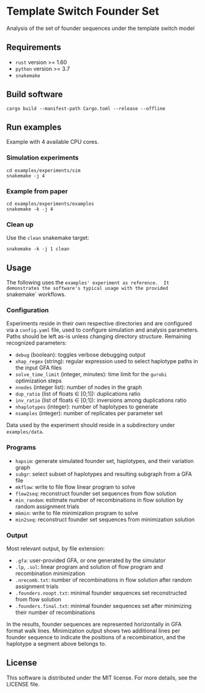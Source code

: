 # Template Switch Founder Set

Analysis of the set of founder sequences under the template switch model

## Requirements

* `rust` version >= 1.60
* `python` version >= 3.7
* `snakemake`

## Build software

```
cargo build --manifest-path Cargo.toml --release --offline
```

## Run examples

Example with 4 available CPU cores.

### Simulation experiments

```
cd examples/experiments/sim
snakemake -j 4
```

### Example from paper

```
cd examples/experiments/examples
snakemake -k -j 4
```

### Clean up

Use the `clean` snakemake target:

```
snakemake -k -j 1 clean
```


## Usage

The following uses the `examples' experiment as reference.  It demonstrates the
software's typical usage with the provided `snakemake` workflows.

### Configuration

Experiments reside in their own respective directories and are configured via a `config.yaml` file, used to configure simulation and analysis parameters.
Paths should be left as-is unless changing directory structure.
Remaining recognized parameters:

- `debug` (boolean): toggles verbose debugging output
- `xhap_regex` (string): regular expression used to select haplotype paths in the input GFA files
- `solve_time_limit` (integer, minutes): time limit for the `gurobi` optimization steps
- `nnodes` (integer list): number of nodes in the graph
- `dup_ratio` (list of floats ∈ [0;1]): duplications ratio
- `inv_ratio` (list of floats ∈ [0;1]): inversions among duplications ratio
- `nhaplotypes` (integer): number of haplotypes to generate
- `nsamples` (integer): number of replicates per parameter set

Data used by the experiment should reside in a subdirectory under `examples/data`.


### Programs

- `hapsim`: generate simulated founder set, haplotypes, and their variation graph
- `subgr`: select subset of haplotypes and resulting subgraph from a GFA file
- `mkflow`: write to file flow linear program to solve
- `flow2seq`: reconstruct founder set sequences from flow solution
- `min_random`: estimate number of recombinations in flow solution by random assignment trials
- `mkmin`: write to file minimization program to solve
- `min2seq`: reconstruct founder set sequences from minimization solution


### Output

Most relevant output, by file extension:

- `.gfa`: user-provided GFA, or one generated by the simulator
- `.lp`, `.sol`: linear program and solution of flow program and recombination minimization
- `.nrecomb.txt`: number of recombinations in flow solution after random assignment trials
- `.founders.noopt.txt`: minimal founder sequences set reconstructed from flow solution
- `.founders.final.txt`: minimal founder sequences set after minimizing their number of recombinations

In the results, founder sequences are represented horizontally in GFA format walk lines.
Minimization output shows two additional lines per founder sequence to indicate
the positions of a recombination, and the haplotype a segment above belongs to.


## License

This software is distributed under the MIT license.  For more details, see the
LICENSE file.
